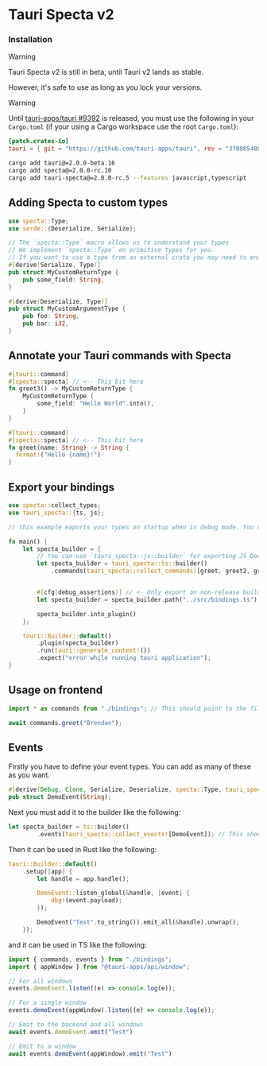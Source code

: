 # Tauri Specta v2

### Installation

> [!WARNING]  
> Tauri Specta v2 is still in beta, until Tauri v2 lands as stable.
> 
> However, it's safe to use as long as you lock your versions.

> [!WARNING]  
> Until [tauri-apps/tauri #9392](https://github.com/tauri-apps/tauri/pull/9392) is released, you must use the following in your `Cargo.toml` (if your using a Cargo workspace use the root `Cargo.toml`):
> ```toml
> [patch.crates-io]
> tauri = { git = "https://github.com/tauri-apps/tauri", rev = "3f0805488506e013e15cfb3cc1cfc8c2c5f84bd2" }
> ```


```bash
cargo add tauri@=2.0.0-beta.16
cargo add specta@=2.0.0-rc.10
cargo add tauri-specta@=2.0.0-rc.5 --features javascript,typescript
```

## Adding Specta to custom types

```rust
use specta::Type;
use serde::{Deserialize, Serialize};

// The `specta::Type` macro allows us to understand your types
// We implement `specta::Type` on primitive types for you.
// If you want to use a type from an external crate you may need to enable the feature on Specta.
#[derive(Serialize, Type)]
pub struct MyCustomReturnType {
    pub some_field: String,
}

#[derive(Deserialize, Type)]
pub struct MyCustomArgumentType {
    pub foo: String,
    pub bar: i32,
}
```

## Annotate your Tauri commands with Specta

```rust
#[tauri::command]
#[specta::specta] // <-- This bit here
fn greet3() -> MyCustomReturnType {
    MyCustomReturnType {
        some_field: "Hello World".into(),
    }
}

#[tauri::command]
#[specta::specta] // <-- This bit here
fn greet(name: String) -> String {
  format!("Hello {name}!")
}
```

## Export your bindings

```rust
use specta::collect_types;
use tauri_specta::{ts, js};

// this example exports your types on startup when in debug mode. You can do whatever.

fn main() {
    let specta_builder = {
        // You can use `tauri_specta::js::builder` for exporting JS Doc instead of Typescript!`
        let specta_builder = tauri_specta::ts::builder()
            .commands(tauri_specta::collect_commands![greet, greet2, greet3 ]); // <- Each of your comments


        #[cfg(debug_assertions)] // <- Only export on non-release builds
        let specta_builder = specta_builder.path("../src/bindings.ts");

        specta_builder.into_plugin()
    };

    tauri::Builder::default()
        .plugin(specta_builder)
        .run(tauri::generate_context!())
        .expect("error while running tauri application");
}
```

## Usage on frontend

```ts
import * as commands from "./bindings"; // This should point to the file we export from Rust

await commands.greet("Brendan");
```

## Events

Firstly you have to define your event types. You can add as many of these as you want.

```rust
#[derive(Debug, Clone, Serialize, Deserialize, specta::Type, tauri_specta::Event)]
pub struct DemoEvent(String);
```

Next you must add it to the builder like the following:

```rust
let specta_builder = ts::builder()
        .events(tauri_specta::collect_events![DemoEvent]); // This should contain all your events.
```

Then it can be used in Rust like the following:

```rust
tauri::Builder::default()
    .setup(|app| {
        let handle = app.handle();

        DemoEvent::listen_global(&handle, |event| {
            dbg!(event.payload);
        });

        DemoEvent("Test".to_string()).emit_all(&handle).unwrap();
    });
```

and it can be used in TS like the following:

```ts
import { commands, events } from "./bindings";
import { appWindow } from "@tauri-apps/api/window";

// For all windows
events.demoEvent.listen((e) => console.log(e));

// For a single window
events.demoEvent(appWindow).listen((e) => console.log(e));

// Emit to the backend and all windows
await events.demoEvent.emit("Test")

// Emit to a window
await events.demoEvent(appWindow).emit("Test")
```
